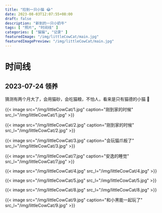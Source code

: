 ```yaml
---
title: "捡到一只小猫 😂"
date: 2023-08-03T12:07:55+08:00
draft: false
description: "新到的一只小奶牛"
tags: [ "照片", "时间线" ]
categories: [ "猫猫", "记录" ]
featuredImage: "/img/littleCowCat/main.jpg"
featuredImagePreview: "/img/littleCowCat/main.jpg"
---
```


# 时间线

## 2023-07-24 领养

猜测有两个月大了，会用猫砂，会吃猫粮，不怕人，看来是只有猫德的小猫 🤔

{{< image src="/img/littleCowCat/1.jpg" caption="刚到家的时候" src_l="/img/littleCowCat/1.jpg" >}}

{{< image src="/img/littleCowCat/2.jpg" caption="刚到家的时候" src_l="/img/littleCowCat/2.jpg" >}}

{{< image src="/img/littleCowCat/3.jpg" caption="会玩猫爪板了" src_l="/img/littleCowCat/3.jpg" >}}

{{< image src="/img/littleCowCat/7.jpg" caption="安逸的睡觉" src_l="/img/littleCowCat/7.jpg" >}}

{{< image src="/img/littleCowCat/4.jpg" src_l="/img/littleCowCat/4.jpg" >}}

{{< image src="/img/littleCowCat/5.jpg" src_l="/img/littleCowCat/5.jpg" >}}

{{< image src="/img/littleCowCat/8.jpg" src_l="/img/littleCowCat/8.jpg" >}}

{{< image src="/img/littleCowCat/9.jpg" caption="和小黑能一起玩了" src_l="/img/littleCowCat/9.jpg" >}}
